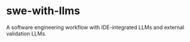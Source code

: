 # swe-with-llms
A software engineering workflow with IDE-integrated LLMs and external validation LLMs.
